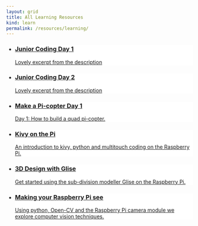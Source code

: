 ```yaml
---
layout: grid
title: All Learning Resources
kind: learn
permalink: /resources/learning/
---
```

<ul class="grid {{ page.kind }}">
<li class="learn hvr-wobble-horizontal" style="background: white url('{{ "/resources/learning/junior_coding_day_1/images/tile.png" | absolute_url }}') no-repeat top center;">
    <a href="{{ site.baseurl }}{% link resources/learning/junior_coding_day_1/index.md %}" class="a"></a>
    <div class="text">
        <a href="{{ site.baseurl }}{% link resources/learning/junior_coding_day_1/index.md %}">
            <div class="inner">
                <h3>Junior Coding Day 1</h3>
                <p class="excerpt">Lovely excerpt from the description</p>
            </div>
        </a>
    </div>
</li>

<li class="learn hvr-wobble-horizontal" style="background: white url('{{ "/resources/learning/junior_coding_day_2/images/tile.png" | absolute_url }}') no-repeat top center;">
    <a href="{{ site.baseurl }}{% link resources/learning/junior_coding_day_2/index.md %}" class="a"></a>
    <div class="text">
        <a href="{{ site.baseurl }}{% link resources/learning/junior_coding_day_2/index.md %}">
            <div class="inner">
                <h3>Junior Coding Day 2</h3>
                <p class="excerpt">Lovely excerpt from the description</p>
            </div>
        </a>
    </div>
</li>

<li class="learn hvr-bounce-in" style="background: white url('{{ "/resources/learning/pi-copter/images/tile.png" | absolute_url }}') no-repeat top center;">
    <a href="{{ site.baseurl }}{% link resources/learning/pi-copter/index.md %}" class="a"></a>
    <div class="text">
        <a href="{{ site.baseurl }}{% link resources/learning/pi-copter/index.md %}">
            <div class="inner">
                <h3>Make a Pi-copter Day 1</h3>
                <p class="excerpt">Day 1: How to build a quad pi-copter.</p>
            </div>
        </a>
    </div>
</li>

<li class="learn hvr-bounce-in" style="background: white url('{{ "/resources/learning/kivy_on_pi/images/tile.png" | absolute_url }}') no-repeat top center;">
    <a href="{{ site.baseurl }}{% link resources/learning/kivy_on_pi/index.md %}" class="a"></a>
    <div class="text">
        <a href="{{ site.baseurl }}{% link resources/learning/kivy_on_pi/index.md %}">
            <div class="inner">
                <h3>Kivy on the Pi</h3>
                <p class="excerpt">An introduction to kivy, python and multitouch coding on the Raspberry Pi.</p>
            </div>
        </a>
    </div>
</li>

<li class="learn hvr-bounce-in" style="background: white url('{{ "/resources/learning/3D_with_glise/images/tile.png" | absolute_url }}') no-repeat top center;">
    <a href="{{ site.baseurl }}{% link resources/learning/3D_with_glise/index.md %}" class="a"></a>
    <div class="text">
        <a href="{{ site.baseurl }}{% link resources/learning/3D_with_glise/index.md %}">
            <div class="inner">
                <h3>3D Design with Glise</h3>
                <p class="excerpt">Get started using the sub-division modeller Glise on the Raspberry Pi.</p>
            </div>
        </a>
    </div>
</li>

<li class="learn hvr-bounce-in" style="background: white url('{{ "/resources/learning/opencv_on_pi/images/tile.png" | absolute_url }}') no-repeat top center;">
    <a href="{{ site.baseurl }}{% link resources/learning/opencv_on_pi/index.md %}" class="a"></a>
    <div class="text">
        <a href="{{ site.baseurl }}{% link resources/learning/opencv_on_pi/index.md %}">
            <div class="inner">
                <h3>Making your Raspberry Pi see</h3>
                <p class="excerpt">Using python, Open-CV and the Raspberry Pi camera module we explore computer vision techniques.</p>
            </div>
        </a>
    </div>
</li>

</ul>